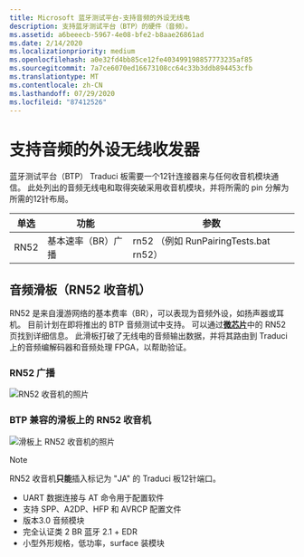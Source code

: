 ```yaml
---
title: Microsoft 蓝牙测试平台-支持音频的外设无线电
description: 支持蓝牙测试平台（BTP）的硬件（音频）。
ms.assetid: a6beeecb-5967-4e08-bfe2-b8aae26861ad
ms.date: 2/14/2020
ms.localizationpriority: medium
ms.openlocfilehash: a0e32fd4bb85ce12fe403499198857773235af85
ms.sourcegitcommit: 7a7ce6070ed16673108cc64c33b3ddb894453cfb
ms.translationtype: MT
ms.contentlocale: zh-CN
ms.lasthandoff: 07/29/2020
ms.locfileid: "87412526"
---
```

# <a name="audio-capable-peripheral-radios"></a>支持音频的外设无线收发器

蓝牙测试平台（BTP） Traduci 板需要一个12针连接器来与任何收音机模块通信。 此处列出的音频无线电和取得突破采用收音机模块，并将所需的 pin 分解为所需的12针布局。

| 单选 | 功能 | 参数 |
| --- | --- | --- |
| RN52 | 基本速率（BR）广播 | rn52 （例如 RunPairingTests.bat rn52） |

## <a name="audio-sled-rn52-radio"></a>音频滑板（RN52 收音机）

RN52 是来自漫游网络的基本费率（BR），可以表现为音频外设，如扬声器或耳机。 目前计划在即将推出的 BTP 音频测试中支持。 可以通过[**微芯片**](https://www.microchip.com/wwwproducts/en/RN52)中的 RN52 页找到详细信息。 此滑板打破了无线电的音频输出数据，并将其路由到 Traduci 上的音频编解码器和音频处理 FPGA，以帮助验证。

### <a name="rn52-radio"></a>RN52 广播

![RN52 收音机的照片](images/RN52.png)

### <a name="rn52-radio-on-btp-compatible-sled"></a>BTP 兼容的滑板上的 RN52 收音机

![滑板上 RN52 收音机的照片](images/Traduci_and_RN52.jpg)

> [!NOTE]
> RN52 收音机**只能**插入标记为 "JA" 的 Traduci 板12针端口。

- UART 数据连接与 AT 命令用于配置软件
- 支持 SPP、A2DP、HFP 和 AVRCP 配置文件
- 版本3.0 音频模块
- 完全认证类 2 BR 蓝牙 2.1 + EDR
- 小型外形规格，低功率，surface 装模块
